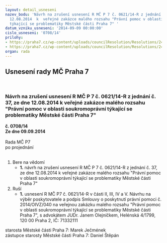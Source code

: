 ```yaml
---
layout: detail_usneseni
nazev_bodu: 'Návrh na zrušení usnesení R MČ P 7 č. 0621/14-R z jednání č. 37, ze dne
  12.08.2014  k  veřejné zakázce malého rozsahu "Právní pomoc v oblasti soukromoprávní
  týkající se problematiky Městské části Praha 7" '
datum_vzniku_usneseni: '2014-09-09 00:00:00'
cislo_usneseni: '0708/14'
prilohy:
- https://praha7.cz/wp-content/uploads/councilResolution/Resolutions/24673/42-14-1._usnesen%c3%ad_%c4%8d.0621.doc
- https://praha7.cz/wp-content/uploads/councilResolution/Resolutions/24673/42-14-2.omluva_judr._olejn%c3%ad%c4%8dka.doc
organ: rada
---
```

<div id="ucUsn_pList" class="usn">
	<span><h2>Usnesení rady MČ Praha 7 </h2>
<br></span><div class="standBody">
<span><h3>Návrh na zrušení usnesení R MČ P 7 č. 0621/14-R z jednání č. 37, ze dne 12.08.2014  k  veřejné zakázce malého rozsahu "Právní pomoc v oblasti soukromoprávní týkající se problematiky Městské části Praha 7" </h3></span><div class="center">
		<strong>č. 0708/14</strong><br>
	</div>
<div class="center">
		<strong>Ze dne 09.09.2014</strong><br><br>
	</div>Rada MČ P7<br> po projednání<br><br><ol>
<li>Bere na vědomí<ul><li>
<strong>1.</strong> návrh na zrušení usnesení R MČ P 7 č. 0621/14-R z jednání č. 37, ze dne 12.08.2014  k  veřejné zakázce malého rozsahu "Právní pomoc v oblasti soukromoprávní týkající se problematiky Městské části Praha 7" </li></ul>
</li>
<li>Ruší<ul><li>
<strong>1.</strong> usnesení R MČ P7 č. 0621/14-R v části II, III, IV a V. Návrhu na výběr poskytovatele a podpis Smlouvy o poskytnutí právní pomoci č. 2014/OIVZ/040 na veřejnou zakázku malého rozsahu  "Právní pomoc v oblasti soukromoprávní týkající se problematiky Městské části Praha 7", s advokátem JUDr. Janem Olejníčkem, Helénská 4/1799, 120 00 Praha 2, IČ: 71332111  </li></ul>
</li>
</ol>starosta Městské části Praha 7: Marek Ječmének<br>zástupce starosty Městské části Praha 7: Daniel Štěpán 
</div>
</div>